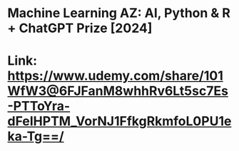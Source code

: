 # Machine Learning AZ: AI, Python & R + ChatGPT Prize [2024]
# Link: https://www.udemy.com/share/101WfW3@6FJFanM8whhRv6Lt5sc7Es-PTToYra-dFeIHPTM_VorNJ1FfkgRkmfoL0PU1eka-Tg==/